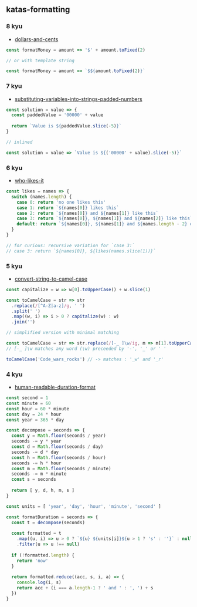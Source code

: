 ## katas-formatting

### 8 kyu
- [dollars-and-cents](https://www.codewars.com/kata/dollars-and-cents/train/javascript)

```javascript
const formatMoney = amount => '$' + amount.toFixed(2)

// or with template string

const formatMoney = amount => `$${amount.toFixed(2)}`
```

### 7 kyu
- [substituting-variables-into-strings-padded-numbers](https://www.codewars.com/kata/substituting-variables-into-strings-padded-numbers/train/javascript)

```javascript
const solution = value => {
  const paddedValue = '00000' + value
  
  return `Value is ${paddedValue.slice(-5)}`
}

// inlined

const solution = value => `Value is ${('00000' + value).slice(-5)}`
```

### 6 kyu
- [who-likes-it](https://www.codewars.com/kata/who-likes-it/train/javascript)

```javascript
const likes = names => {
  switch (names.length) {
    case 0: return 'no one likes this'
    case 1: return `${names[0]} likes this`
    case 2: return `${names[0]} and ${names[1]} like this`
    case 3: return `${names[0]}, ${names[1]} and ${names[2]} like this`
    default: return `${names[0]}, ${names[1]} and ${names.length - 2} others like this`
  }
}

// for curious: recursive variation for `case 3:`
// case 3: return `${names[0]}, ${likes(names.slice(1))}`
```

### 5 kyu
- [convert-string-to-camel-case](https://www.codewars.com/kata/convert-string-to-camel-case/train/javascript)

```javascript
const capitalize = w => w[0].toUpperCase() + w.slice(1)

const toCamelCase = str => str
  .replace(/[^A-Z|a-z]/g, ' ')
  .split(' ')
  .map((w, i) => i > 0 ? capitalize(w) : w)
  .join('')

// simplified version with minimal matching

const toCamelCase = str => str.replace(/[-_ ]\w/ig, m => m[1].toUpperCase()) 
// [-_ ]\w matches any word (\w) preceeded by '-', '_' or ' '

toCamelCase('Code_wars_rocks') // -> matches : '_w' and '_r'
```

### 4 kyu
- [human-readable-duration-format](https://www.codewars.com/kata/human-readable-duration-format/train/javascript)

```javascript
const second = 1
const minute = 60
const hour = 60 * minute
const day = 24 * hour
const year = 365 * day

const decompose = seconds => {
  const y = Math.floor(seconds / year)
  seconds -= y * year
  const d = Math.floor(seconds / day)
  seconds -= d * day
  const h = Math.floor(seconds / hour)
  seconds -= h * hour
  const m = Math.floor(seconds / minute)
  seconds -= m * minute
  const s = seconds
  
  return [ y, d, h, m, s ]
}

const units = [ 'year', 'day', 'hour', 'minute', 'second' ]

const formatDuration = seconds => {
  const t = decompose(seconds)
  
  const formatted = t
    .map((u, i) => u > 0 ? `${u} ${units[i]}${u > 1 ? 's' : ''}` : null)
    .filter(u => u !== null)
    
  if (!formatted.length) {
    return 'now'
  }
  
  return formatted.reduce((acc, s, i, a) => {
    console.log(i, s)
    return acc + (i === a.length-1 ? ' and ' : ', ') + s
  })
}
```
